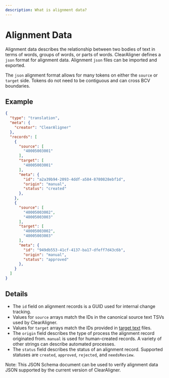 ```yaml
---
description: What is alignment data?
---
```


# Alignment Data

Alignment data describes the relationship between two bodies of text in terms of words, groups of words, or parts of words. ClearAligner defines a `json` format for alignment data. Alignment `json` files can be imported and exported.

The `json` alignment format allows for many tokens on either the `source` or `target` side. Tokens do not need to be contiguous and can cross BCV boundaries.

## Example

```json
{
  "type": "translation",
  "meta": {
    "creator": "ClearAligner"
  },
  "records": [
    {
      "source": [
        "40005003001"
      ],
      "target": [
        "40005003001"
      ],
      "meta": {
        "id": "a2a39b94-2093-4ddf-a584-8780828ebf1d",
        "origin": "manual",
        "status": "created"
      },
    },
    {
      "source": [
        "40005003002",
        "40005003003"
      ],
      "target": [
        "40005003002",
        "40005003003"
      ],
      "meta": {
        "id": "949db553-41cf-4137-ba17-dfeff7d43c6b",
        "origin": "manual",
        "status": "approved"
      },
    }
  ]
}
```

## Details

* The `id` field on alignment records is a GUID used for internal change tracking.
* Values for `source` arrays match the IDs in the canonical source text TSVs used by ClearAligner.
* Values for `target` arrays match the IDs provided in [target text](target-text.md) files.&#x20;
* The `origin` field describes the type of process the alignment record originated from. `manual` is used for human-created records. A variety of other strings can describe automated processes.
* The `status` field describes the status of an alignment record. Supported statuses are `created`, `approved`, `rejected`, and `needsReview`. &#x20;

Note: This JSON Schema document can be used to verify alignment data JSON supported by the current version of ClearAligner.

